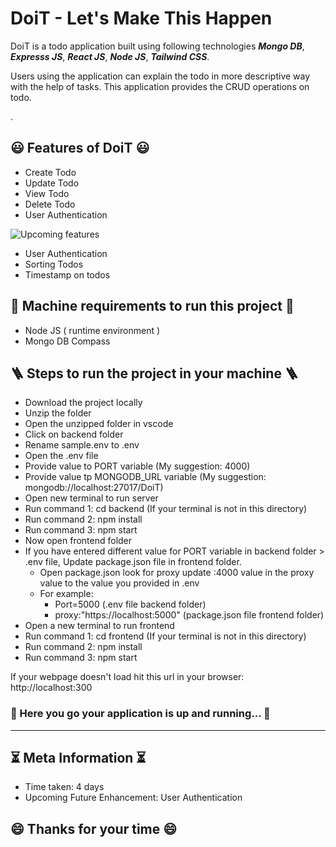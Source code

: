 #  **DoiT** - Let's Make This Happen
 

DoiT is a todo application built using following technologies **_Mongo DB_**, **_Expresss JS_**, **_React JS_**, **_Node JS_**, **_Tailwind CSS_**. 

Users using the application can explain the todo in more descriptive way with the help of tasks.  This application provides the CRUD operations on todo.

 

 

 
 
 .
 

 

## 😃 Features of DoiT 😃

- Create Todo
- Update Todo
- View Todo
- Delete Todo   
- User Authentication  

![Upcoming features](https://img.shields.io/badge/Upcoming-Features-green)
- User Authentication
- Sorting Todos
- Timestamp on todos 

## 🎯 Machine requirements to run this project 🎯

- Node JS ( runtime environment )
- Mongo DB Compass

## 🪜 Steps to run the project in your machine 🪜

- Download the project locally
- Unzip the folder
- Open the unzipped folder in vscode
- Click on backend folder
- Rename sample.env to .env
- Open the .env file
- Provide value to PORT variable (My suggestion: 4000)
- Provide value tp MONGODB_URL variable (My suggestion: mongodb://localhost:27017/DoiT)
- Open new terminal to run server
- Run command 1: cd backend (If your terminal is not in this directory)
- Run command 2: npm install
- Run command 3: npm start
- Now open frontend folder
- If you have entered different value for PORT variable in backend folder > .env file, Update package.json file in frontend folder.
    - Open package.json look for proxy update :4000 value in the proxy value to the value you provided in .env
    - For example: 
        - Port=5000 (.env file backend folder)
        - proxy:"https://localhost:5000" (package.json file frontend folder)
- Open a new terminal to run frontend
- Run command 1: cd frontend (If your terminal is not in this directory)
- Run command 2: npm install
- Run command 3: npm start

If your webpage doesn't load hit this url in your browser: http://localhost:300

### 🎉 Here you go your application is up and running... 🎉

  ***


 
## ⏳ Meta Information ⏳

- Time taken: 4 days
- Upcoming Future Enhancement: User Authentication

## 😄 Thanks  for your time 😄